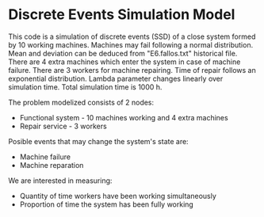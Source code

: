 # Discrete Events Simulation Model

This code is a simulation of discrete events (SSD) of a close system formed by 10 working machines.
Machines may fail following a normal distribution.
Mean and deviation can be deduced from "E6.fallos.txt" historical file.
There are 4 extra machines which enter the system in case of machine failure.
There are 3 workers for machine repairing.
Time of repair follows an exponential distribution.
Lambda parameter changes linearly over simulation time.
Total simulation time is 1000 h.
    
The problem modelized consists of 2 nodes:

- Functional system - 10 machines working and 4 extra machines
- Repair service - 3 workers 

Posible events that may change the system's state are: 

- Machine failure
- Machine reparation

We are interested in measuring: 

- Quantity of time workers have been working simultaneously
- Proportion of time the system has been fully working
